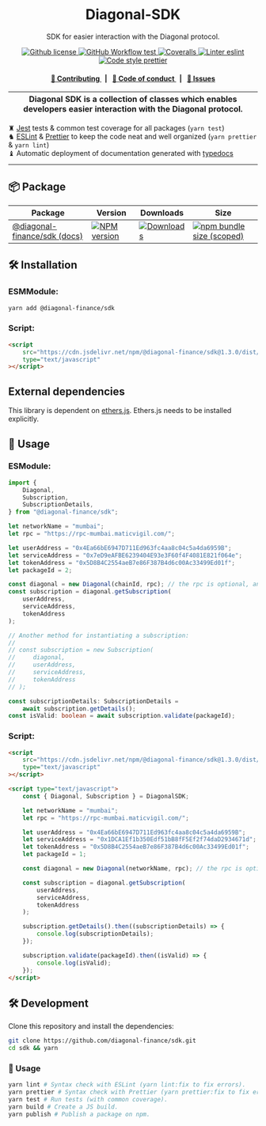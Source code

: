 <p align="center">
    <h1 align="center">
        Diagonal-SDK
    </h1>
    <p align="center">SDK for easier interaction with the Diagonal protocol.</p>
</p>

<p align="center">
    <a href="https://github.com/diagonal-finance/sdk/blob/master/LICENSE">
        <img alt="Github license" src="https://img.shields.io/github/license/diagonal-finance/sdk.svg?style=flat-square">
    </a>
    <a href="https://github.com/diagonal-finance/sdk/actions?query=workflow%3Atest">
        <img alt="GitHub Workflow test" src="https://img.shields.io/github/workflow/status/diagonal-finance/sdk/test?label=test&style=flat-square&logo=github">
    </a>
    <a href="https://coveralls.io/github/diagonal-finance/sdk">
        <img alt="Coveralls" src="https://img.shields.io/coveralls/github/diagonal-finance/sdk?label=coverage (ts)&style=flat-square&logo=coveralls">
    </a>
    <a href="https://eslint.org/">
        <img alt="Linter eslint" src="https://img.shields.io/badge/linter-eslint-8080f2?style=flat-square&logo=eslint">
    </a>
    <a href="https://prettier.io/">
        <img alt="Code style prettier" src="https://img.shields.io/badge/code%20style-prettier-f8bc45?style=flat-square&logo=prettier">
    </a>
</p>

<div align="center">
    <h4>
        <a href="/CONTRIBUTING.md">
            👥 Contributing
        </a>
        <span>&nbsp;&nbsp;|&nbsp;&nbsp;</span>
        <a href="/CODE_OF_CONDUCT.md">
            🤝 Code of conduct
        </a>
        <span>&nbsp;&nbsp;|&nbsp;&nbsp;</span>
        <a href="https://github.com/diagonal-finance/sdk/issues/new/choose">
            🔎 Issues
        </a>
    </h4>
</div>

| Diagonal SDK is a collection of classes which enables developers easier interaction with the Diagonal protocol. |
| --------------------------------------------------------------------------------------------------------------- |

♜ [Jest](https://jestjs.io/) tests & common test coverage for all packages (`yarn test`)\
♞ [ESLint](https://eslint.org/) & [Prettier](https://prettier.io/) to keep the code neat and well organized (`yarn prettier` & `yarn lint`)\
♝ Automatic deployment of documentation generated with [typedocs](https://typedoc.org/)

---

## 📦 Package

<table>
    <th>Package</th>
    <th>Version</th>
    <th>Downloads</th>
    <th>Size</th>
    <tbody>
        <tr>
            <td>
                <a href="https://github.com/diagonal-finance/sdk">
                    @diagonal-finance/sdk
                </a>
                 <a href="https://github.com/diagonal-finance/sdk">
                    (docs)
                </a>
            </td>
            <td>
                <!-- NPM version -->
                <a href="https://npmjs.org/package/@diagonal-finance/sdk">
                    <img src="https://img.shields.io/npm/v/@diagonal-finance/sdk.svg?style=flat-square" alt="NPM version" />
                </a>
            </td>
            <td>
                <!-- Downloads -->
                <a href="https://npmjs.org/package/@diagonal-finance/sdk">
                    <img src="https://img.shields.io/npm/dm/@diagonal-finance/sdk.svg?style=flat-square" alt="Downloads" />
                </a>
            </td>
            <td>
                <!-- Size -->
                <a href="https://bundlephobia.com/package/@diagonal-finance/sdk">
                    <img src="https://img.shields.io/bundlephobia/minzip/@diagonal-finance/sdk" alt="npm bundle size (scoped)" />
                </a>
            </td>
        </tr>
    <tbody>
</table>

## 🛠 Installation

### ESMModule:

```bash
yarn add @diagonal-finance/sdk
```

### Script:

```html
<script
    src="https://cdn.jsdelivr.net/npm/@diagonal-finance/sdk@1.3.0/dist/diagonal.bundle.min.js"
    type="text/javascript"
></script>
```

## External dependencies

This library is dependent on [ethers.js](https://docs.ethers.io/v5/getting-started/). Ethers.js needs to be installed explicitly.

## 📜 Usage

### ESModule:

```typescript
import {
    Diagonal,
    Subscription,
    SubscriptionDetails,
} from "@diagonal-finance/sdk";

let networkName = "mumbai";
let rpc = "https://rpc-mumbai.maticvigil.com/";

let userAddress = "0x4Ea66bE6947D711Ed963fc4aa8c04c5a4da6959B";
let serviceAddress = "0x7eD9eAFBE6239404E93e3F60f4F4081E821f064e";
let tokenAddress = "0x5D8B4C2554aeB7e86F387B4d6c00Ac33499Ed01f";
let packageId = 2;

const diagonal = new Diagonal(chainId, rpc); // the rpc is optional, and without rpc, the approprate subgraph will be queried
const subscription = diagonal.getSubscription(
    userAddress,
    serviceAddress,
    tokenAddress
);

// Another method for instantiating a subscription:
//
// const subscription = new Subscription(
//     diagonal,
//     userAddress,
//     serviceAddress,
//     tokenAddress
// );

const subscriptionDetails: SubscriptionDetails =
    await subscription.getDetails();
const isValid: boolean = await subscription.validate(packageId);
```

### Script:

```html
<script
    src="https://cdn.jsdelivr.net/npm/@diagonal-finance/sdk@1.3.0/dist/diagonal.bundle.min.js"
    type="text/javascript"
></script>

<script type="text/javascript">
    const { Diagonal, Subscription } = DiagonalSDK;

    let networkName = "mumbai";
    let rpc = "https://rpc-mumbai.maticvigil.com/";

    let userAddress = "0x4Ea66bE6947D711Ed963fc4aa8c04c5a4da6959B";
    let serviceAddress = "0x1DCA1Ef1b350Edf51bB8fF5Ef2f74daD2934671d";
    let tokenAddress = "0x5D8B4C2554aeB7e86F387B4d6c00Ac33499Ed01f";
    let packageId = 1;

    const diagonal = new Diagonal(networkName, rpc); // the rpc is optional, and without rpc, the approprate subgraph will be queried

    const subscription = diagonal.getSubscription(
        userAddress,
        serviceAddress,
        tokenAddress
    );

    subscription.getDetails().then((subscriptionDetails) => {
        console.log(subscriptionDetails);
    });

    subscription.validate(packageId).then((isValid) => {
        console.log(isValid);
    });
</script>
```

## 🛠 Development

Clone this repository and install the dependencies:

```bash
git clone https://github.com/diagonal-finance/sdk.git
cd sdk && yarn
```

### 📜 Usage

```bash
yarn lint # Syntax check with ESLint (yarn lint:fix to fix errors).
yarn prettier # Syntax check with Prettier (yarn prettier:fix to fix errors).
yarn test # Run tests (with common coverage).
yarn build # Create a JS build.
yarn publish # Publish a package on npm.
```

